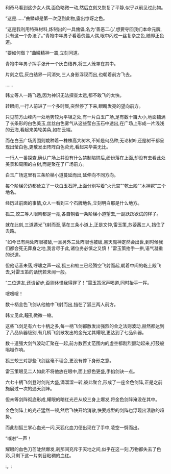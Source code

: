 
利奇马看到这少女人偶,面色略微一动,然后立刻又恢复了平静,似乎以前见过此物。

“这是……”曲鳞却是第一次见到此物,露出惊讶之色。

“这是我利用特殊材料,炼制出的一具傀儡,名为‘善恶二心’,想要夺回我们本命元牌,只有这一个办法了。”青袍中年男子看着傀儡人偶,眼中闪过一丝复杂之色,随即正色道。

“要如何做？”曲鳞精神一震,立刻问道。

青袍中年男子挥手张开一个灰白结界,将三人笼罩在其中。

片刻之后,灰白结界一闪消失,三人身影浮现而出,也朝着前方飞去。

……

韩立等人一路飞遁,因为神识无法探查太远,都不敢飞的太快。

转眼间,一行人前进了一个多时辰,突然停了下来,眼睛发亮的望向前方。

只见前方山峰内一处地势较为平坦之处,有一片白玉广场,足有数十亩大小,地面铺满了长条形的白色美玉,丝丝白色雾气从这些莹白玉石中透出,在广场上形成一片浅浅的云海,看起来美轮美奂,如在云端。

而在白玉广场周围则栽种着一株株高大树木,不知是何品种,无论树叶还是树干都呈现出莹白色,更散发出阵阵白色荧光,看起来华美无比。

一行人一番探查,确认广场上并没有什么禁制陷阱后,纷纷落在上面,却没有去看此处美景和周围的白树,而是聚在了广场前方。

白玉广场这里有三条阶梯小道蔓延而出,延伸向不同方向。

每个阶梯旁边都耸立了一块白玉石牌,上面分别写着“火元宫”“乾土殿”“木神冢”三个地名。

经历过前面的事情,众人一看到三个石牌地名,立刻明白那是什么地方。

狐三,蛟三等人眼睛都是一亮,各自朝着一条阶梯小道望去,一副跃跃欲试的样子。

就在此刻,三道遁光飞射而至,落在三条小道上,正是文仲,雷玉策,苏荌茜三人,挡住了去路。

“如今已有两处阵眼被破,一旦另外三处阵眼也被破,黑天魔神定然会出世,到时候我们都会死无葬身之地,我言尽于此,诸位务必慎之又慎！”雷玉策抬手一拱,语气凝重的说道。

但他话音未落,呼啸之声一起,狐三和蛟三已经腾空飞射而起,朝着中间的乾土殿飞去,对雷玉策的话恍若未闻一般。

“二位道友,还请留步,否则休怪我得罪了！”雷玉策沉声喝道,同时抬手一挥。

嗖嗖嗖！

数十柄金色飞剑从他袖中飞射而出,挡在了狐三两人前方。

韩立见此,瞳孔微微一缩。

这些飞剑足有六七十柄之多,每一柄飞剑都散发出强烈的金之法则波动,赫然都达到了八品仙器级别,有几柄飞剑散发出的金光尤其耀眼,更达到了七品仙器。

数十道强大剑气波动汇聚在一起,前方数百丈范围内的虚空都剧烈颤动起来,打鼓般嗡嗡作响。

狐三蛟三对那些飞剑丝毫不理会,更没有停下身形之意。

雷玉策眼见二人如此不将他放在眼中,面上怒色更盛,手掐剑诀一点。

六七十柄飞剑登时剑光大盛,滴溜溜一转,彼此聚合,形成了一座金色剑阵,正是之前施展过一次的通天剑阵。

但未等剑阵彻底形成,耀眼的暗红光芒从蛟三身上爆发,将金色剑阵淹没在其中。

金色剑阵上的光芒猛然一顿,然后飞快开始消散,快要成型的剑阵也浮现出溃散的趋势。

而此刻狐三掌心血光一闪,天狐化血刀便出现在了手中,凌空一劈而出。

“嗤啦”一声！

耀眼的血色刀芒陡然爆发,刹那间充斥于天地之间,似乎在这一刻,万物都失去了色彩,只剩下这一片刺目粘稠的血红。

:。: